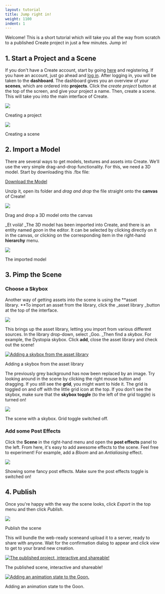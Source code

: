```yaml
---
layout: tutorial
title: Jump right in!
weight: 1100
indent: 1
---
```

Welcome! This is a short tutorial which will take you all the way from scratch to a published Create project in just a few minutes. Jump in!  

## 1\. Start a Project and a Scene

If you don't have a Create account, start by going [here](https://app.goocreate.com/user/register) and registering. If you have an account, just go ahead and [log in](https://app.goocreate.com/user/login). After logging in, you will be taken to the **dashboard**. The dashboard gives you an overview of your **scenes**, which are ordered into **projects**. Click the _create project_ button at the top of the screen, and give your project a name. Then, create a scene. This will take you into the main interface of Create.  

[![](create-project.jpg)](create-project.jpg)

Creating a project

[![](create-scene.jpg)](create-scene.jpg)

Creating a scene

## 2\. Import a Model

There are several ways to get models, textures and assets into Create. We'll use the very simple drag-and-drop functionality. For this, we need a 3D model. Start by downloading this .fbx file:  

[Download the Model](goon2.zip)

Unzip it, open its folder and _drag and drop_ the file straight onto the **canvas** of Create!

[![](drag1.jpg)](drag1.jpg)

Drag and drop a 3D model onto the canvas  

_Et voilá! _The 3D model has been imported into Create, and there is an entity named _goon_ in the editor. It can be selected by clicking directly on it in the canvas, or clicking on the corresponding item in the right-hand **hierarchy** menu.  

[![](goon1.jpg)](goon1.jpg)

The imported model  

## 3\. Pimp the Scene

### Choose a Skybox

Another way of getting assets into the scene is using the **asset library. **To import an asset from the library, click the _asset library _button at the top of the interface.  

[![](ass.jpg)](ass.jpg)  

This brings up the asset library, letting you import from various different sources. In the library drop-down, select _Goo. _Then find a _skybox_. For example, the Dystopia skybox. Click **add**, close the asset library and check out the scene!  

[![Adding a skybox from the asset library](assetlib.jpg)](assetlib.jpg)

Adding a skybox from the asset library  

The previously grey background has now been replaced by an image. Try looking around in the scene by clicking the right mouse button and dragging. If you still see the **grid**, you might want to hide it. The grid is toggled on and off with the little grid icon at the top. If you don't see the skybox, make sure that the **skybox toggle** (to the left of the grid toggle) is turned on!  

[![](skybx.jpg)](skybx.jpg)

The scene with a skybox. Grid toggle switched off.  

### Add some Post Effects

Click the **Scene** in the right-hand menu and open the **post effects** panel to the left. From here, it's easy to add awesome effects to the scene. Feel free to experiment! For example, add a _Bloom_ and an _Antialiasing_ effect.  

[![](pef.jpg)](pef.jpg)

Showing some fancy post effects. Make sure the post effects toggle is switched on!  

## 4\. Publish

Once you're happy with the way the scene looks, click _Export_ in the top menu and then click _Publish_.  

[![](pub.jpg)](pub.jpg)

Publish the scene  

This will bundle the web-ready sceneand upload it to a server, ready to share with anyone. Wait for the confirmation dialog to appear and click _view_ to get to your brand new creation.

[![The published project, interactive and shareable!](done1.jpg)](done1.jpg)

The published scene, interactive and shareable!

[![Adding an animation state to the Goon.](animation.jpg)](animation.jpg)

Adding an animation state to the Goon.